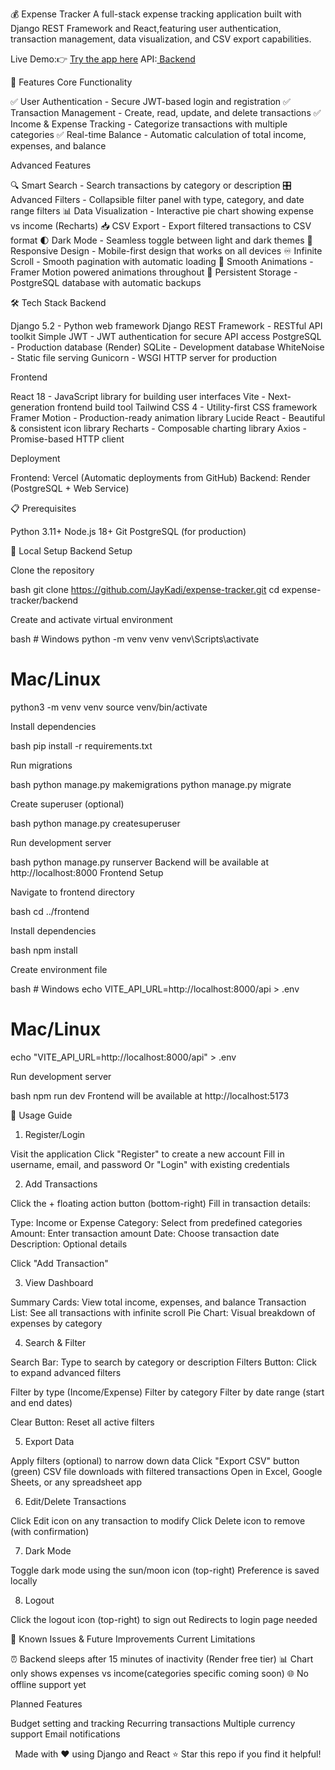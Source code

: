 💰 Expense Tracker
A full-stack expense tracking application built with Django REST Framework and React,featuring user authentication, transaction management, data visualization, and CSV export capabilities.

Live Demo:👉 [Try the app here](https://expense-tracker-kappa-mocha.vercel.app) API:[ Backend](https://expense-tracker-api-nw3h.onrender.com)

🌟 Features
Core Functionality

✅ User Authentication - Secure JWT-based login and registration
✅ Transaction Management - Create, read, update, and delete transactions
✅ Income & Expense Tracking - Categorize transactions with multiple categories
✅ Real-time Balance - Automatic calculation of total income, expenses, and balance

Advanced Features

🔍 Smart Search - Search transactions by category or description
🎛️ Advanced Filters - Collapsible filter panel with type, category, and date range filters
📊 Data Visualization - Interactive pie chart showing expense vs income (Recharts)
📥 CSV Export - Export filtered transactions to CSV format
🌓 Dark Mode - Seamless toggle between light and dark themes
📱 Responsive Design - Mobile-first design that works on all devices
♾️ Infinite Scroll - Smooth pagination with automatic loading
🎨 Smooth Animations - Framer Motion powered animations throughout
💾 Persistent Storage - PostgreSQL database with automatic backups


🛠️ Tech Stack
Backend

Django 5.2 - Python web framework
Django REST Framework - RESTful API toolkit
Simple JWT - JWT authentication for secure API access
PostgreSQL - Production database (Render)
SQLite - Development database
WhiteNoise - Static file serving
Gunicorn - WSGI HTTP server for production

Frontend

React 18 - JavaScript library for building user interfaces
Vite - Next-generation frontend build tool
Tailwind CSS 4 - Utility-first CSS framework
Framer Motion - Production-ready animation library
Lucide React - Beautiful & consistent icon library
Recharts - Composable charting library
Axios - Promise-based HTTP client

Deployment

Frontend: Vercel (Automatic deployments from GitHub)
Backend: Render (PostgreSQL + Web Service)


📋 Prerequisites

Python 3.11+
Node.js 18+
Git
PostgreSQL (for production)

🚀 Local Setup
Backend Setup

Clone the repository

bash   git clone https://github.com/JayKadi/expense-tracker.git
   cd expense-tracker/backend

Create and activate virtual environment

bash   # Windows
   python -m venv venv
   venv\Scripts\activate

   # Mac/Linux
   python3 -m venv venv
   source venv/bin/activate

Install dependencies

bash   pip install -r requirements.txt

Run migrations

bash   python manage.py makemigrations
   python manage.py migrate

Create superuser (optional)

bash   python manage.py createsuperuser

Run development server

bash   python manage.py runserver
Backend will be available at http://localhost:8000
Frontend Setup

Navigate to frontend directory

bash   cd ../frontend

Install dependencies

bash   npm install

Create environment file

bash   # Windows
   echo VITE_API_URL=http://localhost:8000/api > .env

   # Mac/Linux
   echo "VITE_API_URL=http://localhost:8000/api" > .env

Run development server

bash   npm run dev
Frontend will be available at http://localhost:5173

📱 Usage Guide
1. Register/Login

Visit the application
Click "Register" to create a new account
Fill in username, email, and password
Or "Login" with existing credentials

2. Add Transactions

Click the + floating action button (bottom-right)
Fill in transaction details:

Type: Income or Expense
Category: Select from predefined categories
Amount: Enter transaction amount
Date: Choose transaction date
Description: Optional details


Click "Add Transaction"

3. View Dashboard

Summary Cards: View total income, expenses, and balance
Transaction List: See all transactions with infinite scroll
Pie Chart: Visual breakdown of expenses by category

4. Search & Filter

Search Bar: Type to search by category or description
Filters Button: Click to expand advanced filters

Filter by type (Income/Expense)
Filter by category
Filter by date range (start and end dates)


Clear Button: Reset all active filters

5. Export Data

Apply filters (optional) to narrow down data
Click "Export CSV" button (green)
CSV file downloads with filtered transactions
Open in Excel, Google Sheets, or any spreadsheet app

6. Edit/Delete Transactions

Click Edit icon on any transaction to modify
Click Delete icon to remove (with confirmation)

7. Dark Mode

Toggle dark mode using the sun/moon icon (top-right)
Preference is saved locally

8. Logout

Click the logout icon (top-right) to sign out
Redirects to login page
needed


🐛 Known Issues & Future Improvements
Current Limitations

⏰ Backend sleeps after 15 minutes of inactivity (Render free tier)
📊 Chart only shows expenses vs income(categories specific coming soon)
🌐 No offline support yet

Planned Features

 Budget setting and tracking
 Recurring transactions
 Multiple currency support
 Email notifications
 
<div align="center">
Made with ❤️ using Django and React
⭐ Star this repo if you find it helpful!
</div>
